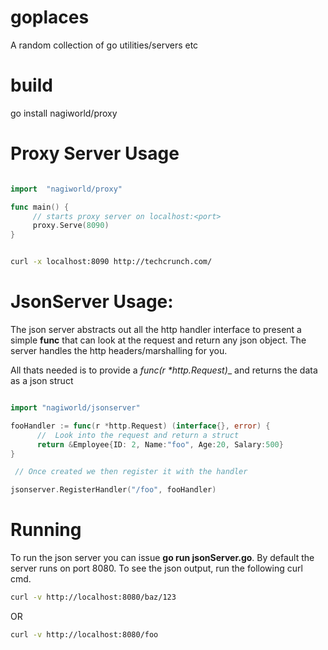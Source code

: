 goplaces
========

A random collection of go utilities/servers etc

build
======
go install nagiworld/proxy

Proxy Server Usage
==================
```go 

import  "nagiworld/proxy"

func main() {
     // starts proxy server on localhost:<port>
     proxy.Serve(8090)
}
```

```sh

curl -x localhost:8090 http://techcrunch.com/
```

JsonServer Usage:
=================
The json server abstracts out all the http handler interface to present a simple __func__ that   can look at the request and return any json object. The server handles the http headers/marshalling for you.

All thats needed is to provide a __func_(r *http.Request)__ and returns the data as a json struct

```go

import "nagiworld/jsonserver"

fooHandler := func(r *http.Request) (interface{}, error) {
      //  Look into the request and return a struct 
      return &Employee{ID: 2, Name:"foo", Age:20, Salary:500}
}

 // Once created we then register it with the handler 

jsonserver.RegisterHandler("/foo", fooHandler)
```

Running
==========
To run the json server you can issue __go run jsonServer.go__. By default the server runs on port 8080. To see the json output, run the following curl cmd.

```sh 
curl -v http://localhost:8080/baz/123
```

OR 

```sh
curl -v http://localhost:8080/foo
```


